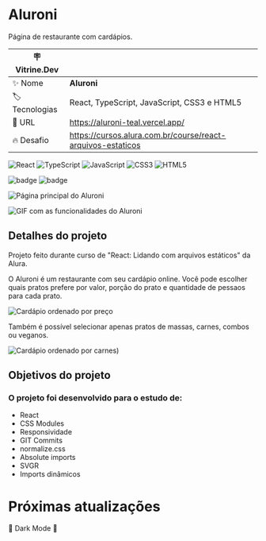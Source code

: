 # Aluroni

Página de restaurante com cardápios.

| :placard: Vitrine.Dev |     |
| -------------  | --- |
| :sparkles: Nome        | **Aluroni**
| :label: Tecnologias | React, TypeScript, JavaScript, CSS3 e HTML5
| :rocket: URL         | https://aluroni-teal.vercel.app/
| :fire: Desafio     | https://cursos.alura.com.br/course/react-arquivos-estaticos

![React](https://img.shields.io/badge/react-%2320232a.svg?style=for-the-badge&logo=react&logoColor=%2361DAFB)
![TypeScript](https://img.shields.io/badge/typescript-%23007ACC.svg?style=for-the-badge&logo=typescript&logoColor=white)
![JavaScript](https://img.shields.io/badge/javascript-%23323330.svg?style=for-the-badge&logo=javascript&logoColor=%23F7DF1E)
![CSS3](https://img.shields.io/badge/css3-%231572B6.svg?style=for-the-badge&logo=css3&logoColor=white)
![HTML5](https://img.shields.io/badge/html5-%23E34F26.svg?style=for-the-badge&logo=html5&logoColor=white)


![badge](https://img.shields.io/badge/Version-1.0-green)
![badge](https://img.shields.io/badge/Release%20date-31%2F10%2F22-blue)

![Página principal do Aluroni](https://user-images.githubusercontent.com/91892938/199042261-06d4fe01-e289-4a9a-9164-6261c697247f.png#vitrinedev)

![GIF com as funcionalidades do Aluroni](https://user-images.githubusercontent.com/91892938/199047669-40328bbb-96e5-4bdf-942f-e822349aae4c.gif)

## Detalhes do projeto

Projeto feito durante curso de "React: Lidando com arquivos estáticos" da Alura.

O Aluroni é um restaurante com seu cardápio online. Você pode escolher quais pratos prefere por valor, porção do prato e quantidade de pessaos para cada prato.

![Cardápio ordenado por preço](https://user-images.githubusercontent.com/91892938/199044239-d540f62e-3cba-4623-9217-ab7d319f0e7b.png)

Também é possível selecionar apenas pratos de massas, carnes, combos ou veganos.

![Cardápio ordenado por carnes)](https://user-images.githubusercontent.com/91892938/199044390-60019936-279c-4f90-81c3-48a353df812c.png)

## Objetivos do projeto
### O projeto foi desenvolvido para o estudo de:
* React
* CSS Modules
* Responsividade
* GIT Commits
* normalize.css
* Absolute imports
* SVGR
* Imports dinâmicos

# Próximas atualizações

:construction: Dark Mode :construction:

